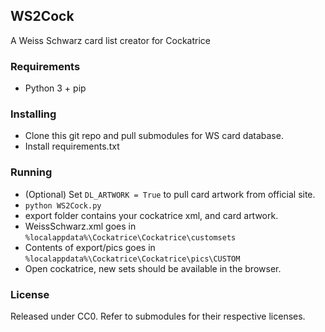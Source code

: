 ## WS2Cock
A Weiss Schwarz card list creator for Cockatrice

### Requirements
- Python 3 + pip

### Installing
- Clone this git repo and pull submodules for WS card database.
- Install requirements.txt

### Running
- (Optional) Set `DL_ARTWORK = True` to pull card artwork from official site.
- `python WS2Cock.py`
- export folder contains your cockatrice xml, and card artwork.
- WeissSchwarz.xml goes in `%localappdata%\Cockatrice\Cockatrice\customsets`
- Contents of export/pics goes in `%localappdata%\Cockatrice\Cockatrice\pics\CUSTOM`
- Open cockatrice, new sets should be available in the browser.

### License
Released under CC0. Refer to submodules for their respective licenses.
